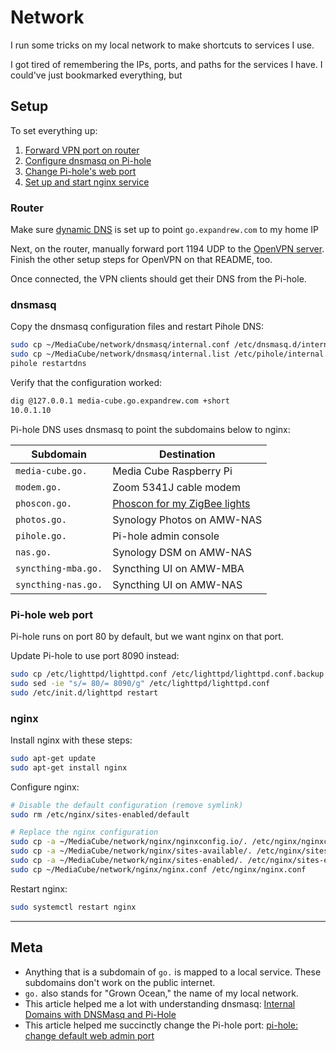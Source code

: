 # Network

I run some tricks on my local network to make shortcuts to services I use.

I got tired of remembering the IPs, ports, and paths for the services I have. I could've just bookmarked everything, but

## Setup

To set everything up:

1. [Forward VPN port on router](#router)
1. [Configure dnsmasq on Pi-hole](#dnsmasq)
1. [Change Pi-hole's web port](#pi-hole-web-port)
1. [Set up and start nginx service](#nginx)

### Router

Make sure [dynamic DNS](../gandi-ldns) is set up to point `go.expandrew.com` to my home IP

Next, on the router, manually forward port 1194 UDP to the [OpenVPN server](../openvpn). Finish the other setup steps for OpenVPN on that README, too.

Once connected, the VPN clients should get their DNS from the Pi-hole.

### dnsmasq

Copy the dnsmasq configuration files and restart Pihole DNS:

```bash
sudo cp ~/MediaCube/network/dnsmasq/internal.conf /etc/dnsmasq.d/internal.conf
sudo cp ~/MediaCube/network/dnsmasq/internal.list /etc/pihole/internal.list
pihole restartdns
```

Verify that the configuration worked:

```bash
dig @127.0.0.1 media-cube.go.expandrew.com +short
10.0.1.10
```

Pi-hole DNS uses dnsmasq to point the subdomains below to nginx:

| Subdomain           | Destination                               |
| ------------------- | ----------------------------------------- |
| `media-cube.go.`    | Media Cube Raspberry Pi                   |
| `modem.go.`         | Zoom 5341J cable modem                    |
| `phoscon.go.`       | [Phoscon for my ZigBee lights](../deconz) |
| `photos.go.`        | Synology Photos on AMW-NAS                |
| `pihole.go.`        | Pi-hole admin console                     |
| `nas.go.`           | Synology DSM on AMW-NAS                   |
| `syncthing-mba.go.` | Syncthing UI on AMW-MBA                   |
| `syncthing-nas.go.` | Syncthing UI on AMW-NAS                   |

### Pi-hole web port

Pi-hole runs on port 80 by default, but we want nginx on that port.

Update Pi-hole to use port 8090 instead:

```bash
sudo cp /etc/lighttpd/lighttpd.conf /etc/lighttpd/lighttpd.conf.backup
sudo sed -ie "s/= 80/= 8090/g" /etc/lighttpd/lighttpd.conf
sudo /etc/init.d/lighttpd restart
```

### nginx

Install nginx with these steps:

```bash
sudo apt-get update
sudo apt-get install nginx
```

Configure nginx:

```bash
# Disable the default configuration (remove symlink)
sudo rm /etc/nginx/sites-enabled/default

# Replace the nginx configuration
sudo cp -a ~/MediaCube/network/nginx/nginxconfig.io/. /etc/nginx/nginxconfig.io
sudo cp -a ~/MediaCube/network/nginx/sites-available/. /etc/nginx/sites-available
sudo cp -a ~/MediaCube/network/nginx/sites-enabled/. /etc/nginx/sites-enabled
sudo cp ~/MediaCube/network/nginx/nginx.conf /etc/nginx/nginx.conf
```

Restart nginx:

```bash
sudo systemctl restart nginx
```

---

## Meta

- Anything that is a subdomain of `go.` is mapped to a local service. These subdomains don't work on the public internet.
- `go.` also stands for "Grown Ocean," the name of my local network.
- This article helped me a lot with understanding dnsmasq: [Internal Domains with DNSMasq and Pi-Hole](https://dev.to/stjohnjohnson/internal-domains-with-dnsmasq-and-pi-hole-4cof)
- This article helped me succinctly change the Pi-hole port: [pi-hole: change default web admin port](https://jdsworld.com/tech-support/pi-hole-dns-change-default-web-port/)
